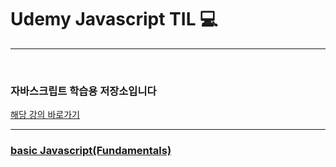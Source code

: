# Udemy Javascript TIL 💻
<hr>
<br>
<h3>자바스크립트 학습용 저장소입니다 </h3>
<a href="https://www.udemy.com/course/the-complete-javascript-course/">해당 강의 바로가기</a><hr>
<h3><a href="https://github.com/EungyuCho/Javascripot_TIL/blob/master/01-Fundamentals-Part-1/Fundamentals.md">basic Javascript(Fundamentals)</a></h3>
